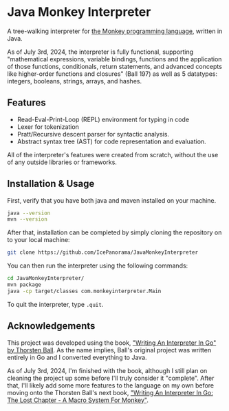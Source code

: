 # Java Monkey Interpreter

A tree-walking interpreter for [the Monkey programming language](https://monkeylang.org/), written in Java.

As of July 3rd, 2024, the interpreter is fully functional, supporting "mathematical expressions, variable bindings, functions and the application of those functions, conditionals, return statements, and advanced concepts like higher-order functions and closures" (Ball 197) as well as 5 datatypes: integers, booleans, strings, arrays, and hashes.

## Features
+ Read-Eval-Print-Loop (REPL) environment for typing in code
+ Lexer for tokenization
+ Pratt/Recursive descent parser for syntactic analysis.
+ Abstract syntax tree (AST) for code representation and evaluation. 

All of the interpreter's features were created from scratch, without the use of any outside libraries or frameworks.

## Installation & Usage
First, verify that you have both java and maven installed on your machine.

```bash
java --version
mvn --version
```

After that, installation can be completed by simply cloning the repository on to your local machine:

```bash
git clone https://github.com/IcePanorama/JavaMonkeyInterpreter
```

You can then run the interpreter using the following commands:

```bash
cd JavaMonkeyInterpreter/
mvn package
java -cp target/classes com.monkeyinterpreter.Main
```

To quit the interpreter, type `.quit`.

## Acknowledgements

This project was developed using the book, ["Writing An Interpreter In Go" by Thorsten Ball](https://interpreterbook.com/). As the name implies, Ball's original project was written entirely in Go and I converted everything to Java.

As of July 3rd, 2024, I'm finished with the book, although I still plan on cleaning the project up some before I'll truly consider it "complete". After that, I'll likely add some more features to the language on my own before moving onto the Thorsten Ball's next book, ["Writing An Interpreter In Go: The Lost Chapter - A Macro System For Monkey"](https://interpreterbook.com/lost/).